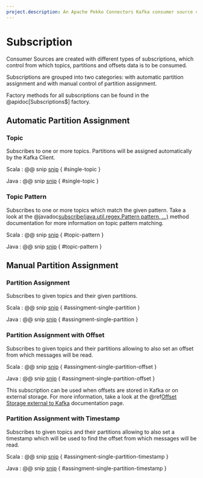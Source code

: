 ```yaml
---
project.description: An Apache Pekko Connectors Kafka consumer source can subscribe to Kafka topics within a consumer group, or to specific partitions.
---
```

# Subscription

Consumer Sources are created with different types of subscriptions, which control from which topics, partitions and offsets data is to be consumed.

Subscriptions are grouped into two categories: with automatic partition assignment and with manual control of partition assignment.

Factory methods for all subscriptions can be found in the @apidoc[Subscriptions$] factory.

## Automatic Partition Assignment

### Topic

Subscribes to one or more topics. Partitions will be assigned automatically by the Kafka Client.

Scala
: @@ snip [snip](/tests/src/test/scala/docs/scaladsl/AssignmentSpec.scala) { #single-topic }

Java
: @@ snip [snip](/java-tests/src/test/java/docs/javadsl/AssignmentTest.java) { #single-topic }


### Topic Pattern

Subscribes to one or more topics which match the given pattern. Take a look at the @javadoc[subscribe​(java.util.regex.Pattern pattern,
...)](org.apache.kafka.clients.consumer.KafkaConsumer) method documentation for more information on topic pattern matching.

Scala
: @@ snip [snip](/tests/src/test/scala/docs/scaladsl/AssignmentSpec.scala) { #topic-pattern }

Java
: @@ snip [snip](/java-tests/src/test/java/docs/javadsl/AssignmentTest.java) { #topic-pattern }


## Manual Partition Assignment

### Partition Assignment

Subscribes to given topics and their given partitions.

Scala
: @@ snip [snip](/tests/src/test/scala/docs/scaladsl/AssignmentSpec.scala) { #assingment-single-partition }

Java
: @@ snip [snip](/java-tests/src/test/java/docs/javadsl/AssignmentTest.java) { #assingment-single-partition }


### Partition Assignment with Offset

Subscribes to given topics and their partitions allowing to also set an offset from which messages will be read.

Scala
: @@ snip [snip](/tests/src/test/scala/docs/scaladsl/AssignmentSpec.scala) { #assingment-single-partition-offset }

Java
: @@ snip [snip](/java-tests/src/test/java/docs/javadsl/AssignmentTest.java) { #assingment-single-partition-offset }


This subscription can be used when offsets are stored in Kafka or on external storage. For more information, take a look at the @ref[Offset Storage external to Kafka](consumer.md#offset-storage-external-to-kafka) documentation page.

### Partition Assignment with Timestamp

Subscribes to given topics and their partitions allowing to also set a timestamp which will be used to find the offset from which messages will be read.

Scala
: @@ snip [snip](/tests/src/test/scala/docs/scaladsl/AssignmentSpec.scala) { #assingment-single-partition-timestamp }

Java
: @@ snip [snip](/java-tests/src/test/java/docs/javadsl/AssignmentTest.java) { #assingment-single-partition-timestamp }
